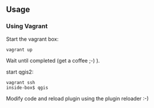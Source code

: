 ## Usage


### Using Vagrant

Start the vagrant box:

```
vagrant up
```

Wait until completed (get a coffee ;-) ).

start qgis2:
```
vagrant ssh
inside-box$ qgis
```

Modify code and reload plugin using the plugin reloader :-)
